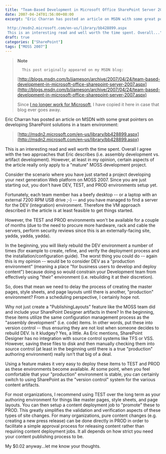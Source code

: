 ```yaml
---
title: "Team-Based Development in Microsoft Office SharePoint Server 2007"
date: 2007-04-24T01:56:00+08:00
excerpt: "Eric Charran has posted an article on MSDN with some great pointers on developing SharePoint solutions in a team environment: 
 
 http://msdn2.microsoft.com/en-us/library/bb428899.aspx 
 This is an interesting read and well worth the time spent. Overall..."
draft: true
categories: ["SharePoint"]
tags: ["MOSS 2007"]
---
```


> **Note**
> 
> 
> 		This post originally appeared on my MSDN blog:  
>   
> 
> 
> [http://blogs.msdn.com/b/jjameson/archive/2007/04/24/team-based-development-in-microsoft-office-sharepoint-server-2007.aspx](http://blogs.msdn.com/b/jjameson/archive/2007/04/24/team-based-development-in-microsoft-office-sharepoint-server-2007.aspx)
> 
> 
> Since
> 		[I no longer work for Microsoft](/blog/jjameson/2011/09/02/last-day-with-microsoft), I have copied it here in case that 
> 		blog ever goes away.


Eric Charran has posted an article on MSDN with some great pointers on developing SharePoint solutions in a team environment:


> [http://msdn2.microsoft.com/en-us/library/bb428899.aspx](http://msdn2.microsoft.com/en-us/library/bb428899.aspx)


This is an interesting read and well worth the time spent. Overall I agree with the two approaches that Eric describes (i.e. assembly development vs. artifact development). However, at least in my opinion, certain aspects of the article really only apply to a "mature" MOSS development project.

Consider the scenario where you have just started a project developing your next generation Web platform on MOSS 2007. Since you are just starting out, you don't have DEV, TEST, and PROD environments setup yet.

Fortunately, each team member has a beefy desktop -- or a laptop with an external 7200 RPM USB drive ;-) -- and you have managed to find a server for the DEV (integration) environment. Therefore the VM approach described in the article is at least feasible to get things started.

However, the TEST and PROD environments won't be available for a couple of months (due to the need to procure more hardware, rack and cable the servers, perform security reviews since this is an externally-facing site, yadda, yadda, yadda).

In the beginning, you will likely rebuild the DEV environment a number of times (for example to create, refine, and verify the deployment process and the installation/configuration guide). The worst thing you could do -- again this is my opinion -- would be to consider DEV as a "production environment" (meaning a place "for business users to develop and deploy content") because doing so would constrain your Development team from effectively using "their" environment (i.e. rebuilding it at their discretion).

So, does that mean we need to delay the process of creating the master pages, style sheets, and page layouts until there is another, "production" environment? From a scheduling perspective, I certainly hope not.

Why not just create a "PublishingLayouts" feature like the MOSS team did and include your SharePoint Designer artifacts in there? In the beginning, these items utilize the same configuration management process as the "assembly development" (i.e. code) items. In other words, put these into version control -- thus ensuring they are not lost when someone decides to rebuild DEV. Is it kludgey? Yes, a little. As Eric mentions, SharePoint Designer has no integration with source control systems like TFS or VSS. However, saving these files to disk and then manually checking them into source control (at least in the beginning until there is a true "production" authoring environment) really isn't that big of a deal.

Using a feature makes it very easy to deploy these items to TEST and PROD as these environments become available. At some point, when you feel comfortable that your "production" environment is stable, you can certainly switch to using SharePoint as the "version control" system for the various content artifacts.

For most organizations, I recommend using TEST over the long term as your authoring environment for things like master pages, style sheets, and page layouts. You can then setup a content deployment job to "promote" these to PROD. This greatly simplifies the validation and verification aspects of these types of site changes. For many organizations, pure content changes (e.g. creating a new press release) can be done directly in PROD in order to facilitate a simple approval process for releasing content rather than requiring content deployment jobs. It all depends on how strict you need your content publishing process to be.

My $0.02 anyway...let me know your thoughts.

